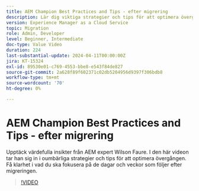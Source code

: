 ```yaml
---
title: AEM Champion Best Practices and Tips - efter migrering
description: Lär dig viktiga strategier och tips för att optimera övergången till AEM as a Cloud Service.
version: Experience Manager as a Cloud Service
topic: Migration
role: Admin, Developer
level: Beginner, Intermediate
doc-type: Value Video
duration: 224
last-substantial-update: 2024-04-11T00:00:00Z
jira: KT-15324
exl-id: 89530e01-c769-4553-bbe8-e543f84de827
source-git-commit: 2a628f89f602371c02db5204956d9397f306bdb8
workflow-type: tm+mt
source-wordcount: '70'
ht-degree: 0%

---
```


# AEM Champion Best Practices and Tips - efter migrering

Upptäck värdefulla insikter från AEM expert Wilson Faure. I den här videon tar han sig in i oumbärliga strategier och tips för att optimera övergången. Få klarhet i vad du ska fokusera på de dagar och veckor som följer efter migreringen.

>[!VIDEO](https://video.tv.adobe.com/v/3428309/?learn=on)
